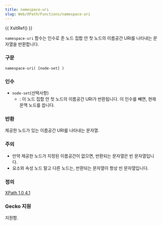 ```yaml
---
title: namespace-uri
slug: Web/XPath/Functions/namespace-uri
---
```

{{ XsltRef() }}

`namespace-uri` 함수는 인수로 준 노드 집합 안 첫 노드의 이름공간 URI를 나타내는 문자열을 반환합니다.

### 구문

```
namespace-uri( [node-set] )
```

### 인수

- `node-set`(선택사항)
  - : 이 노드 집합 안 첫 노드의 이름공간 URI가 반환됩니다. 이 인수를 빼면, 현재 문맥 노드를 씁니다.

### 반환

제공한 노드가 있는 이름공간 URI를 나타내는 문자열.

### 주의

- 만약 제공한 노드가 지정된 이름공간이 없으면, 반환되는 문자열은 빈 문자열입니다.
- 요소와 속성 노드 말고 다른 노드는, 반환되는 문자열이 항상 빈 문자열입니다.

### 정의

[XPath 1.0 4.1](http://www.w3.org/TR/xpath#function-local-name)

### Gecko 지원

지원함.
